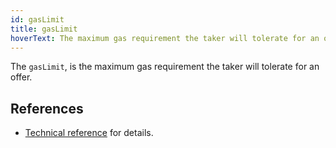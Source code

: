 ```yaml
---
id: gasLimit
title: gasLimit
hoverText: The maximum gas requirement the taker will tolerate for an offer.
---
```


The `gasLimit`, is the maximum gas requirement the taker will tolerate for an offer.

## References
* [Technical reference](../SDK/technical-references/code/classes/Market.md#snipe) for details.
